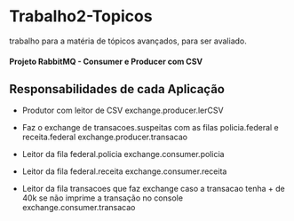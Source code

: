 # Trabalho2-Topicos

trabalho para a matéria de tópicos avançados, para ser avaliado. 

#### Projeto RabbitMQ - Consumer e Producer com CSV

## Responsabilidades de cada Aplicação

- Produtor com leitor de CSV
    exchange.producer.lerCSV

- Faz o exchange de transacoes.suspeitas com as filas policia.federal e receita.federal
    exchange.producer.transacao

- Leitor da fila federal.policia
    exchange.consumer.policia

- Leitor da fila federal.receita
    exchange.consumer.receita

- Leitor da fila transacoes que faz exchange caso a transacao tenha + de 40k se não imprime a transação no console
    exchange.consumer.transacao
